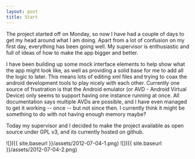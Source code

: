 ```yaml
---
layout: post
title: Start
---
```



The project started off on Monday, so now I have had a couple of days to get my
head around what I am doing. Apart from a lot of confusion on my first day,
everything has been going well. My supervisor is enthusiastic and full of ideas
of how to make the app bigger and better.

I have been building up some mock interface elements to help show what the app
might look like, as well as providing a solid base for me to add all the logic
to later. This means lots of editing xml files and trying to coax the android
development tools to play nicely with each other. Currently one source of
frustration is that the Android emulator (or AVD - Android Virtual Device) only
seems to support having one instance running at once. All documentation says
multiple AVDs are possible, and I have even managed to get it working -- once --
but not since then. I currently think it might be something to do with not
having enough memory maybe?  

Today my supervisor and I decided to make the project available as open source
under GPL v3, and its currently hosted on github.

![]({{ site.baseurl }}/assets/2012-07-04-1.png)
![]({{ site.baseurl }}/assets/2012-07-04-2.png)
